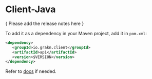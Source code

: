 # Client-Java

 { Please add the release notes here }
 
 To add it as a dependency in your Maven project, add it in `pom.xml`:
 
 ```xml
<dependency>
    <groupId>io.grakn.client</groupId>
    <artifactId>api</artifactId>
    <version>$VERSION</version>
</dependency>
```

Refer to [docs](http://dev.grakn.ai/docs/client-api/java#dependencies) if needed.